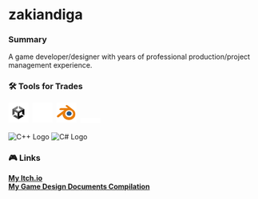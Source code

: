 # zakiandiga
 
### Summary
A game developer/designer with years of professional production/project management experience.

### :hammer_and_wrench: Tools for Trades
<div>
  <img src="Icons/U_ProfileIcon_Positive_500x500.png" title="Unity" alt="Unity" width="40" height="40"/>&nbsp;
  <img src="Icons/UE_Logo_icon-only_white.png" title="Unreal" alt="Unreal" width="40" height="40"/>&nbsp; 
  <img src="Icons/blender_icon_64x64.png" title="Blender" alt="Blender" width="40" height="40"/>&nbsp;
  <img style="vertical-align:middle" src="Icons/FMOD Logo White - Black Background.png" title="FMOD" alt="FMOD" width="40"/>&nbsp; 

</div><br>

<div>
 <img src="https://raw.githubusercontent.com/isocpp/logos/master/cpp_logo.png" title="C++ Logo"alt="C++ Logo" width="40"/>
 <img src="https://learn.microsoft.com/en-us/windows/images/csharp-logo.png" title="C# Logo" alt="C# Logo" width="40" height="40"/>&nbsp;
</div>

### :video_game: Links

[**My Itch.io**](https://static.itch.io/images/logo-white-new.svg) <br>
[**My Game Design Documents Compilation**](https://app.milanote.com/1Nl8651I9p2Uda?p=VXErRkFthAc) <br>
